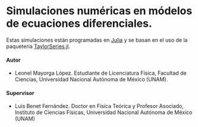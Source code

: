 # Simulaciones numéricas en módelos de ecuaciones diferenciales.

Estas simulaciones están programadas en [Julia](https://julialang.org/) y se basan en el uso de la paquetería [TaylorSeries.jl](https://github.com/JuliaDiff/TaylorSeries.jl).

#### Autor

- Leonel Mayorga López. Estudiante de Licenciatura Física, Facultad de Ciencias, Universidad Nacional Autónoma de México (UNAM).

#### Supervisor

- Luis Benet Fernández. Doctor en Física Teórica y Profesor Asociado, Instituto de Ciencias Físicas, Universidad Nacional Autónoma de México (UNAM)
